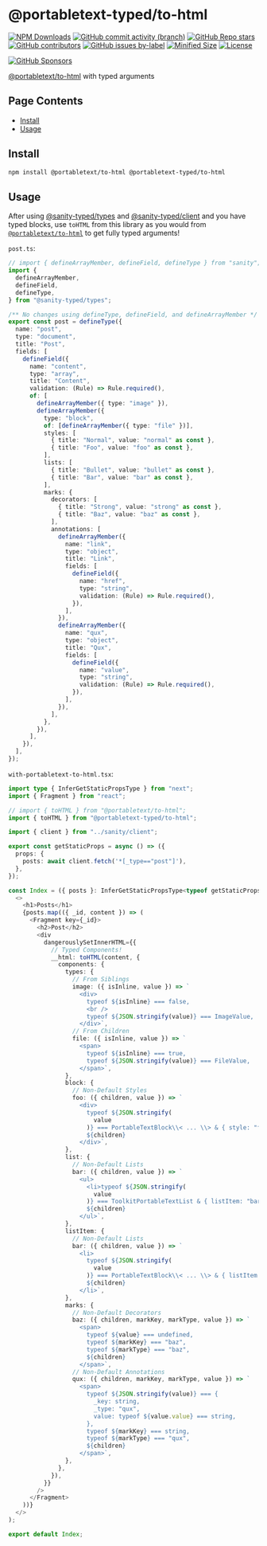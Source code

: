 <!-- >>>>>> BEGIN GENERATED FILE (include): SOURCE packages/to-html/_README.md -->
# @portabletext-typed/to-html

[![NPM Downloads](https://img.shields.io/npm/dw/@portabletext-typed/to-html?style=flat&logo=npm)](https://www.npmjs.com/package/@portabletext-typed/to-html)
[![GitHub commit activity (branch)](https://img.shields.io/github/commit-activity/m/saiichihashimoto/sanity-typed?style=flat&logo=github)](https://github.com/saiichihashimoto/sanity-typed/pulls?q=is%3Apr+is%3Aclosed)
[![GitHub Repo stars](https://img.shields.io/github/stars/saiichihashimoto/sanity-typed?style=flat&logo=github)](https://github.com/saiichihashimoto/sanity-typed/stargazers)
[![GitHub contributors](https://img.shields.io/github/contributors/saiichihashimoto/sanity-typed?style=flat&logo=github)](https://github.com/saiichihashimoto/sanity-typed/graphs/contributors)
[![GitHub issues by-label](https://img.shields.io/github/issues/saiichihashimoto/sanity-typed/help%20wanted?style=flat&logo=github&color=007286)](https://github.com/saiichihashimoto/sanity-typed/labels/help%20wanted)
[![Minified Size](https://img.shields.io/bundlephobia/min/@portabletext-typed/to-html?style=flat)](https://www.npmjs.com/package/@portabletext-typed/to-html?activeTab=code)
[![License](https://img.shields.io/github/license/saiichihashimoto/sanity-typed?style=flat)](LICENSE)

[![GitHub Sponsors](https://img.shields.io/github/sponsors/saiichihashimoto?style=flat&logo=githubsponsors)](https://github.com/sponsors/saiichihashimoto)

[@portabletext/to-html](https://github.com/portabletext/to-html) with typed arguments

## Page Contents
- [Install](#install)
- [Usage](#usage)

## Install

```bash
npm install @portabletext/to-html @portabletext-typed/to-html
```

## Usage

After using [@sanity-typed/types](../types) and [@sanity-typed/client](../client) and you have typed blocks, use `toHTML` from this library as you would from [`@portabletext/to-html`](https://github.com/portabletext/to-html) to get fully typed arguments!

<!-- >>>>>> BEGIN INCLUDED FILE (typescript): SOURCE packages/example-studio/schemas/post.ts -->
```post.ts```:
```typescript
// import { defineArrayMember, defineField, defineType } from "sanity";
import {
  defineArrayMember,
  defineField,
  defineType,
} from "@sanity-typed/types";

/** No changes using defineType, defineField, and defineArrayMember */
export const post = defineType({
  name: "post",
  type: "document",
  title: "Post",
  fields: [
    defineField({
      name: "content",
      type: "array",
      title: "Content",
      validation: (Rule) => Rule.required(),
      of: [
        defineArrayMember({ type: "image" }),
        defineArrayMember({
          type: "block",
          of: [defineArrayMember({ type: "file" })],
          styles: [
            { title: "Normal", value: "normal" as const },
            { title: "Foo", value: "foo" as const },
          ],
          lists: [
            { title: "Bullet", value: "bullet" as const },
            { title: "Bar", value: "bar" as const },
          ],
          marks: {
            decorators: [
              { title: "Strong", value: "strong" as const },
              { title: "Baz", value: "baz" as const },
            ],
            annotations: [
              defineArrayMember({
                name: "link",
                type: "object",
                title: "Link",
                fields: [
                  defineField({
                    name: "href",
                    type: "string",
                    validation: (Rule) => Rule.required(),
                  }),
                ],
              }),
              defineArrayMember({
                name: "qux",
                type: "object",
                title: "Qux",
                fields: [
                  defineField({
                    name: "value",
                    type: "string",
                    validation: (Rule) => Rule.required(),
                  }),
                ],
              }),
            ],
          },
        }),
      ],
    }),
  ],
});
```
<!-- <<<<<< END INCLUDED FILE (typescript): SOURCE packages/example-studio/schemas/post.ts -->
<!-- >>>>>> BEGIN INCLUDED FILE (typescript): SOURCE packages/example-app/src/pages/with-portabletext-to-html.tsx -->
```with-portabletext-to-html.tsx```:
```typescript
import type { InferGetStaticPropsType } from "next";
import { Fragment } from "react";

// import { toHTML } from "@portabletext/to-html";
import { toHTML } from "@portabletext-typed/to-html";

import { client } from "../sanity/client";

export const getStaticProps = async () => ({
  props: {
    posts: await client.fetch('*[_type=="post"]'),
  },
});

const Index = ({ posts }: InferGetStaticPropsType<typeof getStaticProps>) => (
  <>
    <h1>Posts</h1>
    {posts.map(({ _id, content }) => (
      <Fragment key={_id}>
        <h2>Post</h2>
        <div
          dangerouslySetInnerHTML={{
            // Typed Components!
            __html: toHTML(content, {
              components: {
                types: {
                  // From Siblings
                  image: ({ isInline, value }) => `
                    <div>
                      typeof ${isInline} === false,
                      <br />
                      typeof ${JSON.stringify(value)} === ImageValue,
                    </div>`,
                  // From Children
                  file: ({ isInline, value }) => `
                    <span>
                      typeof ${isInline} === true,
                      typeof ${JSON.stringify(value)} === FileValue,
                    </span>`,
                },
                block: {
                  // Non-Default Styles
                  foo: ({ children, value }) => `
                    <div>
                      typeof ${JSON.stringify(
                        value
                      )} === PortableTextBlock\\< ... \\> & { style: "foo" },
                      ${children}
                    </div>`,
                },
                list: {
                  // Non-Default Lists
                  bar: ({ children, value }) => `
                    <ul>
                      <li>typeof ${JSON.stringify(
                        value
                      )} === ToolkitPortableTextList & { listItem: "bar"; },</li>
                      ${children}
                    </ul>`,
                },
                listItem: {
                  // Non-Default Lists
                  bar: ({ children, value }) => `
                    <li>
                      typeof ${JSON.stringify(
                        value
                      )} === PortableTextBlock\\< ... \\> & { listItem: "bar" },
                      ${children}
                    </li>`,
                },
                marks: {
                  // Non-Default Decorators
                  baz: ({ children, markKey, markType, value }) => `
                    <span>
                      typeof ${value} === undefined,
                      typeof ${markKey} === "baz",
                      typeof ${markType} === "baz",
                      ${children}
                    </span>`,
                  // Non-Default Annotations
                  qux: ({ children, markKey, markType, value }) => `
                    <span>
                      typeof ${JSON.stringify(value)} === {
                        _key: string,
                        _type: "qux",
                        value: typeof ${value.value} === string,
                      },
                      typeof ${markKey} === string,
                      typeof ${markType} === "qux",
                      ${children}
                    </span>`,
                },
              },
            }),
          }}
        />
      </Fragment>
    ))}
  </>
);

export default Index;
```
<!-- <<<<<< END INCLUDED FILE (typescript): SOURCE packages/example-app/src/pages/with-portabletext-to-html.tsx -->
<!-- <<<<<< END GENERATED FILE (include): SOURCE packages/to-html/_README.md -->
